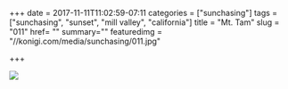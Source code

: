 +++
date = 2017-11-11T11:02:59-07:11
categories = ["sunchasing"]
tags = ["sunchasing", "sunset", "mill valley", "california"]
title = "Mt. Tam"
slug = "011"
href= ""
summary=""
featuredimg = "//konigi.com/media/sunchasing/011.jpg"

+++

<img src="//konigi.com/media/sunchasing/011.jpg" />